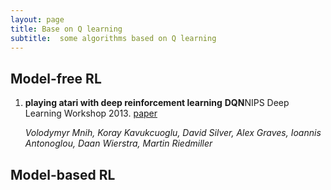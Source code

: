 ```yaml
---
layout: page
title: Base on Q learning
subtitle:  some algorithms based on Q learning
---
```

## Model-free RL
1. **playing atari with deep reinforcement learning** **DQN**NIPS Deep Learning Workshop 2013. [paper](https://arxiv.org/pdf/1312.5602.pdf)

    *Volodymyr Mnih, Koray Kavukcuoglu, David Silver, Alex Graves, Ioannis Antonoglou, Daan Wierstra, Martin Riedmiller*
## Model-based RL
